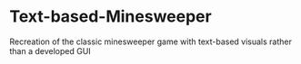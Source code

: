 # Text-based-Minesweeper
Recreation of the classic minesweeper game with text-based visuals rather than a developed GUI

